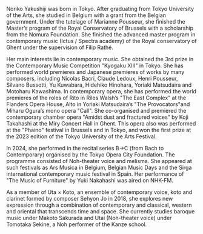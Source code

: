 Noriko Yakushiji was born in Tokyo.
After graduating from Tokyo University of the Arts, she studied in Belgium with a grant from the Belgian government. Under the tutelage of Marianne Pousseur, she finished the Master’s program of the Royal Conservatory of Brussels with a scholarship from the Nomura Foundation. She finished the advanced master program in contemporary music (Ictus / Spectra academy) of the Royal conservatory of Ghent under the supervision of Filip Rathé.

Her main interests lie in contemporary music.
She obtained the 3rd prize in the Contemporary Music Competition "Kyogaku XIII" in Tokyo. She has performed world premieres and Japanese premieres of works by many composers, including Nicolas Bacri, Claude Ledoux, Henri Pousseur, Silvano Bussotti, Yu Kuwabara, Hidehiko Hinohara, Yoriaki Matsudaira and Motoharu Kawashima.
In contemporary opera, she has performed the world premieres of the roles of Rito in Riles Walsh’s "The East Complex" at the Flanders Opera House, Alto in Yoriaki Matsudaira’s "The Provocators"and Miharu Ogura’s mono opera "Call". She co-organised and premiered the contemporary chamber opera "Amidst dust and fractured voices" by Koji Takahashi at the Miry Concert Hall in Ghent. This opera also was performed at the "Phaino" festival in Brussels and in Tokyo, and won the first prize at the 2023 edition of the Tokyo University of the Arts Festival.

In 2024, she performed in the recital series B→C (from Bach to Contemporary) organised by the Tokyo Opera City Foundation. The programme consisted of Noh-theater voice and melisma.
She appeared at such festivals as Ars Musica in Belgium, Belgian Music Days and the Sirga international contemporary music festival in Spain. Her performance of "The Music of Furniture" by Yuki Nakahashi was aired on NHK-FM.

 As a member of Uta × Koto, an ensemble of contemporary voice, koto and clarinet formed by composer Sehyon Jo in 2018, she explores new expression through a combination of contemporary and classical, western and oriental that transcends time and space. She currently studies baroque music under Makoto Sakurada and Utai (Noh-theater voice) under Tomotaka Sekine, a Noh performer of the Kanze school.

